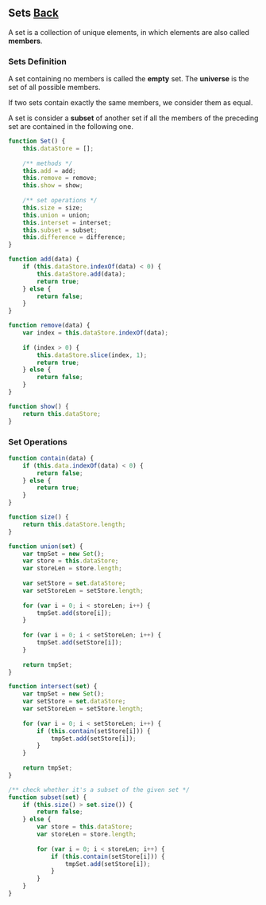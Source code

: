 ## Sets [Back](./../data_structure.md)

A set is a collection of unique elements, in which elements are also called **members**. 

### Sets Definition

A set containing no members is called the **empty** set. The **universe** is the set of all possible members.

If two sets contain exactly the same members, we consider them as equal.

A set is consider a **subset** of another set if all the members of the preceding set are contained in the following one.

```js
function Set() {
    this.dataStore = [];
    
    /** methods */
    this.add = add;
    this.remove = remove;
    this.show = show;
    
    /** set operations */
    this.size = size;
    this.union = union;
    this.interset = interset;
    this.subset = subset;
    this.difference = difference;
}

function add(data) {
    if (this.dataStore.indexOf(data) < 0) {
        this.dataStore.add(data);
        return true;
    } else {
        return false;
    }
}

function remove(data) {
    var index = this.dataStore.indexOf(data);
    
    if (index > 0) {
        this.dataStore.slice(index, 1);
        return true;
    } else {
        return false;
    }
}

function show() {
    return this.dataStore;
}
```

### Set Operations

```js
function contain(data) {
    if (this.data.indexOf(data) < 0) {
        return false;
    } else {
        return true;
    }
}

function size() {
    return this.dataStore.length;
}

function union(set) {
    var tmpSet = new Set();
    var store = this.dataStore;
    var storeLen = store.length;
    
    var setStore = set.dataStore;
    var setStoreLen = setStore.length;
    
    for (var i = 0; i < storeLen; i++) {
        tmpSet.add(store[i]);
    }
    
    for (var i = 0; i < setStoreLen; i++) {
        tmpSet.add(setStore[i]);
    }
    
    return tmpSet;
}

function intersect(set) {
    var tmpSet = new Set();
    var setStore = set.dataStore;
    var setStoreLen = setStore.length;
    
    for (var i = 0; i < setStoreLen; i++) {
        if (this.contain(setStore[i])) {
            tmpSet.add(setStore[i]);
        }
    }
    
    return tmpSet;
}

/** check whether it's a subset of the given set */
function subset(set) {
    if (this.size() > set.size()) {
        return false;
    } else {
        var store = this.dataStore;
        var storeLen = store.length;
        
        for (var i = 0; i < storeLen; i++) {
            if (this.contain(setStore[i])) {
                tmpSet.add(setStore[i]);
            }
        }
    }
}
```
